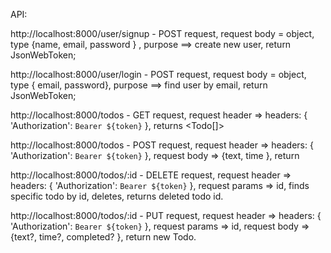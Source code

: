 API:

http://localhost:8000/user/signup - POST request, request body = object, type {name, email, password } , purpose ==> create new user, return JsonWebToken;

http://localhost:8000/user/login - POST request, request body = object, type { email, password}, purpose ==> find user by email, return JsonWebToken;

http://localhost:8000/todos - GET request, request header => headers: { 'Authorization': `Bearer ${token}` }, returns <Todo[]>

http://localhost:8000/todos - POST request, request header => headers: { 'Authorization': `Bearer ${token}` }, request body => {text, time }, return <Todo>

http://localhost:8000/todos/:id - DELETE request, request header => headers: { 'Authorization': `Bearer ${token}` }, request params => id, finds specific todo by id, deletes, returns deleted todo id.

http://localhost:8000/todos/:id - PUT request, request header => headers: { 'Authorization': `Bearer ${token}` }, request params => id, request body => {text?, time?, completed? },
return new Todo.